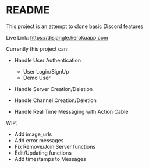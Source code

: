# README

This project is an attempt to clone basic Discord features

Live Link: https://disjangle.herokuapp.com

Currently this project can:

* Handle User Authentication
  * User Login/SignUp
  * Demo User
  
* Handle Server Creation/Deletion 
* Handle Channel Creation/Deletion 
* Handle Real Time Messaging with Action Cable


WIP:

* Add image_urls
* Add error messages
* Fix Remove/Join Server functions
* Edit/Updating functions
* Add timestamps to Messages
